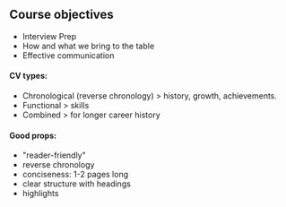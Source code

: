 ## Course objectives
+ Interview Prep
+ How and what we bring to the table
+ Effective communication

#### CV types:
+ Chronological (reverse chronology) > history, growth, achievements.
+ Functional > skills
+ Combined > for longer career history

#### Good props:
+ "reader-friendly"
+ reverse chronology
+ conciseness: 1-2 pages long
+ clear structure with headings
+ highlights



